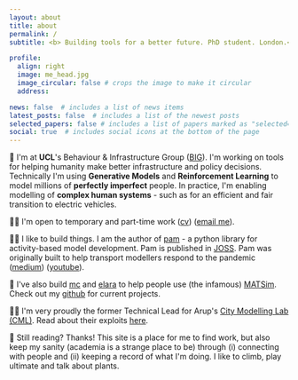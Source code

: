```yaml
---
layout: about
title: about
permalink: /
subtitle: <b> Building tools for a better future. PhD student. London.</b>

profile:
  align: right
  image: me_head.jpg
  image_circular: false # crops the image to make it circular
  address:

news: false  # includes a list of news items
latest_posts: false  # includes a list of the newest posts
selected_papers: false # includes a list of papers marked as "selected={true}"
social: true  # includes social icons at the bottom of the page
---
```


🎒 I'm at **UCL**'s Behaviour & Infrastructure Group ([BIG](https://www.ucl.ac.uk/civil-environmental-geomatic-engineering/research/groups-centres-and-sections/behaviour-infrastructure-group)). I'm working on tools for helping humanity make better infrastructure and policy decisions. Technically I'm using **Generative Models** and **Reinforcement Learning** to model millions of **perfectly imperfect** people. In practice, I'm enabling modelling of **complex human systems** - such as for an efficient and fair transition to electric vehicles.

🤙🏻 I'm open to temporary and part-time work ([cv](/assets/pdf/FShone.pdf)) ([email me](mailto:fredjshone@gmail.com)). 

👷🏻 I like to build things. I am the author of [pam](https://github.com/arup-group/pam) - a python library for activity-based model development. Pam is published in [JOSS](https://joss.theoj.org/papers/10.21105/joss.06097). Pam was originally built to help transport modellers respond to the pandemic ([medium](https://medium.com/arupcitymodelling/pandemic-activity-modifier-intro-3d2dccbc716e)) ([youtube](https://www.youtube.com/watch?v=F3MLi96aisY)).

🚂 I've also build [mc](https://github.com/arup-group/mc) and [elara](https://github.com/arup-group/elara) to help people use (the infamous) [MATSim](https://www.matsim.org/). Check out my [github](https://github.com/fredshone) for current projects.

🤟🏻 I'm very proudly the former Technical Lead for Arup's [City Modelling Lab (CML)](https://www.arup.com/services/digital/city-modelling-lab). Read about their exploits [here](https://medium.com/arupcitymodelling).

🌱 Still reading? Thanks! This site is a place for me to find work, but also keep my sanity (academia is a strange place to be) through (i) connecting with people and (ii) keeping a record of what I'm doing. I like to climb, play ultimate and talk about plants.
